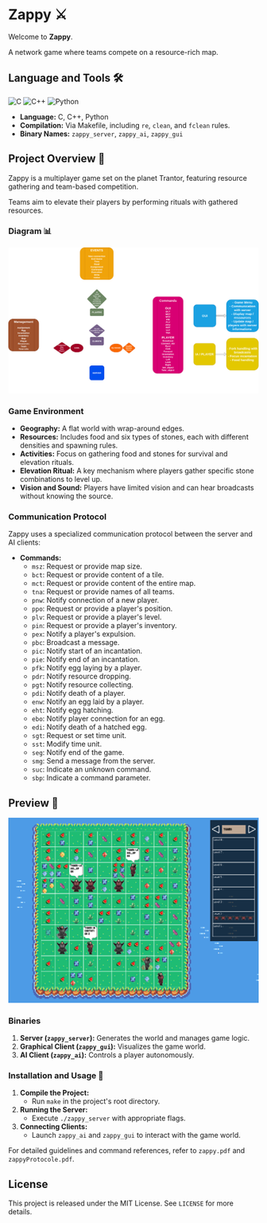 # Zappy ⚔️

Welcome to **Zappy**.

A network game where teams compete on a resource-rich map.

## Language and Tools 🛠️

![C](https://img.shields.io/badge/-C-00599C?style=for-the-badge&logo=c&logoColor=white)
![C++](https://img.shields.io/badge/-C++-00599C?style=for-the-badge&logo=cplusplus&logoColor=white)
![Python](https://img.shields.io/badge/-Python-3776AB?style=for-the-badge&logo=python&logoColor=white)

- **Language:** C, C++, Python
- **Compilation:** Via Makefile, including `re`, `clean`, and `fclean` rules.
- **Binary Names:** `zappy_server`, `zappy_ai`, `zappy_gui`

## Project Overview 🔎

Zappy is a multiplayer game set on the planet Trantor, featuring resource gathering and team-based competition.

Teams aim to elevate their players by performing rituals with gathered resources.

### Diagram 📊

![zappy_diagram](doc/Zappy_diagram.drawio.png)

### Game Environment

- **Geography:** A flat world with wrap-around edges.
- **Resources:** Includes food and six types of stones, each with different densities and spawning rules.
- **Activities:** Focus on gathering food and stones for survival and elevation rituals.
- **Elevation Ritual:** A key mechanism where players gather specific stone combinations to level up.
- **Vision and Sound:** Players have limited vision and can hear broadcasts without knowing the source.

### Communication Protocol

Zappy uses a specialized communication protocol between the server and AI clients:

- **Commands:**
  - `msz`: Request or provide map size.
  - `bct`: Request or provide content of a tile.
  - `mct`: Request or provide content of the entire map.
  - `tna`: Request or provide names of all teams.
  - `pnw`: Notify connection of a new player.
  - `ppo`: Request or provide a player's position.
  - `plv`: Request or provide a player's level.
  - `pin`: Request or provide a player's inventory.
  - `pex`: Notify a player's expulsion.
  - `pbc`: Broadcast a message.
  - `pic`: Notify start of an incantation.
  - `pie`: Notify end of an incantation.
  - `pfk`: Notify egg laying by a player.
  - `pdr`: Notify resource dropping.
  - `pgt`: Notify resource collecting.
  - `pdi`: Notify death of a player.
  - `enw`: Notify an egg laid by a player.
  - `eht`: Notify egg hatching.
  - `ebo`: Notify player connection for an egg.
  - `edi`: Notify death of a hatched egg.
  - `sgt`: Request or set time unit.
  - `sst`: Modify time unit.
  - `seg`: Notify end of the game.
  - `smg`: Send a message from the server.
  - `suc`: Indicate an unknown command.
  - `sbp`: Indicate a command parameter.

## Preview 📸

![zappy_game](preview/zappy.png)

### Binaries

1. **Server (`zappy_server`):** Generates the world and manages game logic.
2. **Graphical Client (`zappy_gui`):** Visualizes the game world.
3. **AI Client (`zappy_ai`):** Controls a player autonomously.

### Installation and Usage 💾

1. **Compile the Project:**
   - Run `make` in the project's root directory.
2. **Running the Server:**
   - Execute `./zappy_server` with appropriate flags.
3. **Connecting Clients:**
   - Launch `zappy_ai` and `zappy_gui` to interact with the game world.

For detailed guidelines and command references, refer to `zappy.pdf` and `zappyProtocole.pdf`.

## License

This project is released under the MIT License. See `LICENSE` for more details.
